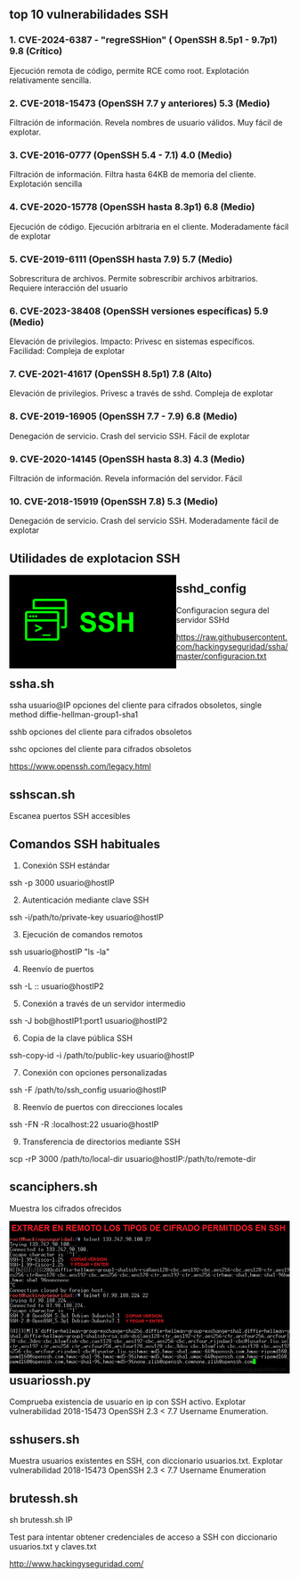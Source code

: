 
## top 10 vulnerabilidades SSH 

### 1. CVE-2024-6387 - "regreSSHion" ( OpenSSH 8.5p1 - 9.7p1) 9.8 (Crítico) 
Ejecución remota de código, permite RCE como root. Explotación relativamente sencilla.

### 2. CVE-2018-15473 (OpenSSH 7.7 y anteriores) 5.3 (Medio)
Filtración de información. Revela nombres de usuario válidos. Muy fácil de explotar. 

### 3. CVE-2016-0777 (OpenSSH 5.4 - 7.1) 4.0 (Medio)
Filtración de información. Filtra hasta 64KB de memoria del cliente.  Explotación sencilla

### 4. CVE-2020-15778 (OpenSSH hasta 8.3p1)  6.8 (Medio) 
Ejecución de código. Ejecución arbitraria en el cliente. Moderadamente fácil de explotar

### 5. CVE-2019-6111 (OpenSSH hasta 7.9) 5.7 (Medio)
Sobrescritura de archivos. Permite sobrescribir archivos arbitrarios. Requiere interacción del usuario

### 6. CVE-2023-38408 (OpenSSH versiones específicas) 5.9 (Medio)
Elevación de privilegios. Impacto: Privesc en sistemas específicos. Facilidad: Compleja de explotar

### 7. CVE-2021-41617 (OpenSSH 8.5p1) 7.8 (Alto) 
Elevación de privilegios. Privesc a través de sshd. Compleja de explotar

### 8. CVE-2019-16905 (OpenSSH 7.7 - 7.9) 6.8 (Medio)
Denegación de servicio. Crash del servicio SSH. Fácil de explotar

### 9. CVE-2020-14145 (OpenSSH hasta 8.3) 4.3 (Medio)
Filtración de información. Revela información del servidor. Fácil

### 10. CVE-2018-15919 (OpenSSH 7.8) 5.3 (Medio) 
Denegación de servicio. Crash del servicio SSH.  Moderadamente fácil de explotar
 
## Utilidades de explotacion SSH 

<img style="float:left" alt="netspy logo" src="https://github.com/hackingyseguridad/ssha/blob/master/ssh.png">

## sshd_config

Configuracion segura del servidor SSHd

https://raw.githubusercontent.com/hackingyseguridad/ssha/master/configuracion.txt

## ssha.sh

ssha usuario@IP  opciones del cliente para cifrados obsoletos, single method diffie-hellman-group1-sha1

sshb opciones del cliente para cifrados obsoletos

sshc opciones del cliente para cifrados obsoletos

https://www.openssh.com/legacy.html

## sshscan.sh

Escanea puertos SSH accesibles

## Comandos SSH habituales

1. Conexión SSH estándar

ssh -p 3000 usuario@hostIP

2. Autenticación mediante clave SSH

ssh -i/path/to/private-key usuario@hostIP

3. Ejecución de comandos remotos

ssh usuario@hostIP "ls -la"

4. Reenvío de puertos

ssh -L <local-port>:<hostIP1>:<remote-port> usuario@hostIP2

5. Conexión a través de un servidor intermedio

ssh -J bob@hostIP1:port1 usuario@hostIP2

6. Copia de la clave pública SSH

ssh-copy-id -i /path/to/public-key usuario@hostIP

7. Conexión con opciones personalizadas

ssh -F /path/to/ssh_config usuario@hostIP

8. Reenvío de puertos con direcciones locales

ssh -FN -R <remote-port>:localhost:22 usuario@hostIP

9. Transferencia de directorios mediante SSH

scp -rP 3000  /path/to/local-dir usuario@hostIP:/path/to/remote-dir

## scanciphers.sh

Muestra los cifrados ofrecidos

<img style="float:left" alt="netspy logo" src="https://github.com/hackingyseguridad/ssha/blob/master/SSH.png">

## usuariossh.py

Comprueba existencia de usuario en ip con SSH activo.
Explotar vulnerabilidad 2018-15473 OpenSSH 2.3 < 7.7 Username Enumeration.

## sshusers.sh

Muestra usuarios existentes en SSH, con diccionario usuarios.txt. 
Explotar vulnerabilidad 2018-15473 OpenSSH 2.3 < 7.7 Username Enumeration

## brutessh.sh

sh brutessh.sh IP 

Test para intentar obtener credenciales de acceso a SSH con diccionario usuarios.txt y claves.txt


http://www.hackingyseguridad.com/





